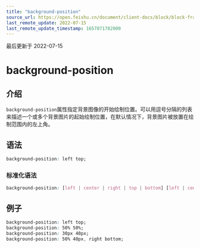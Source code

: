 ```yaml
---
title: "background-position"
source_url: https://open.feishu.cn/document/client-docs/block/block-frame/code-components-and-structure/view-layer/ttss/attributes/background/background-position
last_remote_update: 2022-07-15
last_remote_update_timestamp: 1657871782000
---
```

最后更新于 2022-07-15

# background-position

## 介绍

`background-position`属性指定背景图像的开始绘制位置。可以用逗号分隔的列表来描述一个或多个背景图片的起始绘制位置，在默认情况下，背景图片被放置在绘制范围内的左上角。

## 语法

```css
background-position: left top;
```

### 标准化语法

```css
background-position: [left | center | right | top | bottom] [left | center | right | top | bottom]] | [[<length> | <percentage>] [<length> | <percentage>]
```

## 例子

```css
background-position: left top;
background-position: 50% 50%;
background-position: 30px 40px;
background-position: 50% 40px, right bottom;
```
